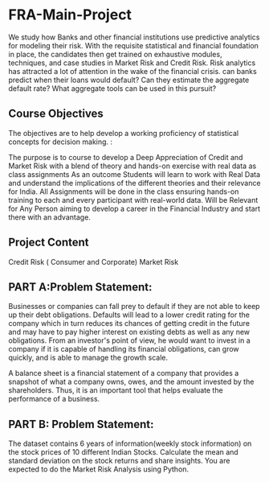 # FRA-Main-Project

We study how Banks and other financial institutions use predictive analytics for modeling their risk.  With the requisite statistical and financial foundation in place, the candidates then get trained on exhaustive modules, techniques, and case studies in Market Risk and Credit Risk. Risk analytics has attracted a lot of attention in the wake of the financial crisis. can banks predict when their loans would default? Can they estimate the aggregate default rate? What aggregate tools can be used in this pursuit?



## Course Objectives

The objectives are to help develop a working proficiency of statistical concepts for decision making. :

The purpose is to course to develop a Deep Appreciation of Credit and Market Risk with a blend of theory and hands-on exercise with real data as class assignments
As an outcome Students will learn to work with Real Data and understand the implications of the different theories and their relevance for India.
All Assignments will be done in the class ensuring hands-on training to each and every participant with real-world data.
Will be Relevant for Any Person aiming to develop a career in the Financial Industry and start there with an advantage.

## Project Content

Credit Risk ( Consumer and Corporate)
Market Risk

## PART A:Problem Statement:

Businesses or companies can fall prey to default if they are not able to keep up their debt obligations. Defaults will lead to a lower credit rating for the company which in turn reduces its chances of getting credit in the future and may have to pay higher interest on existing debts as well as any new obligations. From an investor's point of view, he would want to invest in a company if it is capable of handling its financial obligations, can grow quickly, and is able to manage the growth scale.

A balance sheet is a financial statement of a company that provides a snapshot of what a company owns, owes, and the amount invested by the shareholders. Thus, it is an important tool that helps evaluate the performance of a business.

## PART B: Problem Statement:

The dataset contains 6 years of information(weekly stock information) on the stock prices of 10 different Indian Stocks. Calculate the mean and standard deviation on the stock returns and share insights. You are expected to do the Market Risk Analysis using Python.
